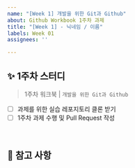 ```yaml
---
name: "[Week 1] 개발을 위한 Git과 Github"
about: Github Workbook 1주차 과제
title: "[Week 1] - 닉네임 / 이름"
labels: Week 01
assignees: ''

---
```


## ✨ 1주차 스터디
> 1주차 워크북 | ```개발을 위한 Git과 Github```

- [ ] 과제를 위한 실습 레포지토리 클론 받기
- [ ] 1주차 과제 수행 및 Pull Request 작성
<br/>

## 📍 참고 사항
